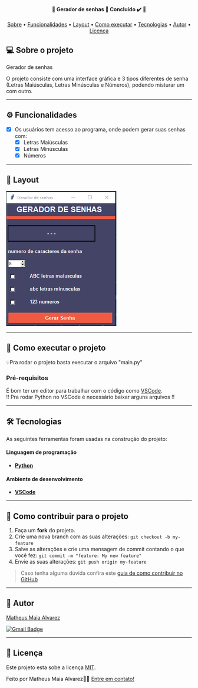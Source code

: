 <h4 align="center"> 
	🚧  Gerador de senhas 🚀 Concluído ✔️ 🚧
</h4>

<p align="center">
 <a href="#-sobre-o-projeto">Sobre</a> •
 <a href="#-Funcionalidades">Funcionalidades</a> •
 <a href="#-layout">Layout</a> • 
 <a href="#-como-executar-o-projeto">Como executar</a> • 
 <a href="#-tecnologias">Tecnologias</a> • 
 <a href="#-autor">Autor</a> • 
 <a href="#user-content--licença">Licença</a>
</p>


## 💻 Sobre o projeto

Gerador de senhas

O projeto consiste com uma interface gráfica e 3 tipos diferentes de senha (Letras Maiúsculas, Letras Minúsculas e Números), podendo misturar um com outro.

---

## ⚙️ Funcionalidades

- [x] Os usuários tem acesso ao programa, onde podem gerar suas senhas com:
  - [x] Letras Maiúsculas
  - [x] Letras Minúsculas
  - [x] Números

---

## 🎨 Layout
![Gerar senha](https://github.com/MatheusAlvarez/Gerador-de-Senha/blob/main/_assets/GeradorSenha1.PNG)

---

## 🚀 Como executar o projeto

💡Pra rodar o projeto basta executar o arquivo "main.py"

### Pré-requisitos

É bom ter um editor para trabalhar com o código como [VSCode](https://code.visualstudio.com/).<br>
‼ Pra rodar Python no VSCode é necessário baixar arguns arquivos ‼

---

## 🛠 Tecnologias

As seguintes ferramentas foram usadas na construção do projeto:

#### **Linguagem de programação**

-   **[Python](https://www.python.org)**


#### **Ambiente de desenvolvimento**

-   **[VSCode](https://code.visualstudio.com)**

---

## 💪 Como contribuir para o projeto

1. Faça um **fork** do projeto.
2. Crie uma nova branch com as suas alterações: `git checkout -b my-feature`
3. Salve as alterações e crie uma mensagem de commit contando o que você fez: `git commit -m "feature: My new feature"`
4. Envie as suas alterações: `git push origin my-feature`
> Caso tenha alguma dúvida confira este [guia de como contribuir no GitHub](./CONTRIBUTING.md)

---

## 🦸 Autor

<a href="https://br.linkedin.com/in/matheus-maia-alvarez-">
Matheus Maia Alvarez</a>
 <br />
 
[![Gmail Badge](https://img.shields.io/badge/-mthalvarez2005@gmail.com-c14438?style=flat-square&logo=Gmail&logoColor=white&link=mailto:mthalvarez2005@gmail.com)](mailto:mthalvarez2005@gmail.com)

---

## 📝 Licença

Este projeto esta sobe a licença [MIT](./LICENSE).

Feito por Matheus Maia Alvarez👋🏽 [Entre em contato!](https://br.linkedin.com/in/matheus-maia-alvarez-)

